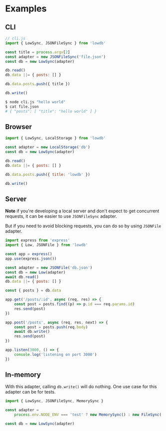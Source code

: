# Examples

## CLI

```js
// cli.js
import { LowSync, JSONFileSync } from 'lowdb'

const title = process.argv[2]
const adapter = new JSONFileSync('file.json')
const db = new LowSync(adapter)

db.read()
db.data ||= { posts: [] }

db.data.posts.push({ title })

db.write()
```

```sh
$ node cli.js "hello world"
$ cat file.json
# { "posts": [ "title": "hello world" ] }
```

## Browser

```js
import { LowSync, LocalStorage } from 'lowdb'

const adapter = new LocalStorage('db')
const db = new LowSync(adapter)

db.read()
db.data ||= { posts: [] }

db.data.posts.push({ title: 'lowdb' })

db.write()
```

## Server

**Note** if you're developing a local server and don't expect to get concurrent requests, it can be easier to use `JSONFileSync` adapter.

But if you need to avoid blocking requests, you can do so by using `JSONFile` adapter.

```js
import express from 'express'
import { Low, JSONFile } from 'lowdb'

const app = express()
app.use(express.json())

const adapter = new JSONFile('db.json')
const db = new Low(adapter)
await db.read()
db.data ||= { posts: [] }

const { posts } = db.data

app.get('/posts/:id', async (req, res) => {
	const post = posts.find((p) => p.id === req.params.id)
	res.send(post)
})

app.post('/posts', async (req, res, next) => {
	const post = posts.push(req.body)
	await db.write()
	res.send(post)
})

app.listen(3000, () => {
	console.log('listening on port 3000')
})
```

## In-memory

With this adapter, calling `db.write()` will do nothing. One use case for this adapter can be for tests.

```js
import { LowSync, JSONFileSync, MemorySync }

const adapter =
	process.env.NODE_ENV === 'test' ? new MemorySync() : new FileSync('db.json')

const db = new LowSync(adapter)
```
